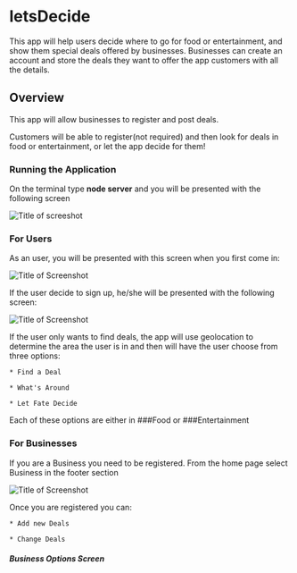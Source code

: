 # letsDecide

This app will help users decide where to go for food or entertainment, and show them special deals offered by businesses. Businesses can create an account and store the deals they want to offer the app customers with all the details.

## Overview

This app will allow businesses to register and post deals.

Customers will be able to register(not required) and then look for deals in food or entertainment, or let the app decide for them!

### Running the Application

On the terminal type  **node server** and you will be presented with the following screen

![Title of screeshot](https://?????)


### For Users 

As an user, you will be presented with this screen when you first come in:

![Title of Screenshot](https://?????????????)


If the user decide to sign up, he/she will be presented with the following screen:

![Title of Screenshot](https://?????????????)

If the user only wants to find deals, the app will use geolocation to determine the area the user is in and then will have the user choose from three options:

    * Find a Deal
    
    * What's Around
    
    * Let Fate Decide

Each of these options are either in ###Food or ###Entertainment



### For Businesses

If you are a Business you need to be registered. From the home page select Business in the footer section


![Title of Screenshot](https://?????????????)  

Once you are registered you can:
    
    * Add new Deals
    
    * Change Deals

##### Business Options Screen